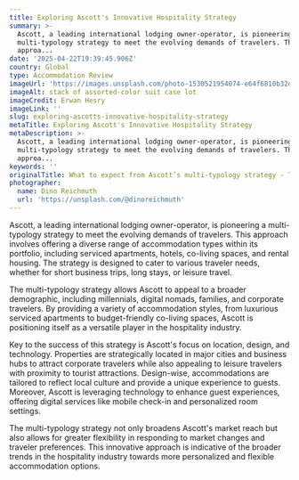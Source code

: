 ```yaml
---
title: Exploring Ascott's Innovative Hospitality Strategy
summary: >-
  Ascott, a leading international lodging owner-operator, is pioneering a
  multi-typology strategy to meet the evolving demands of travelers. This
  approa...
date: '2025-04-22T19:39:45.906Z'
country: Global
type: Accommodation Review
imageUrl: 'https://images.unsplash.com/photo-1530521954074-e64f6810b32d'
imageAlt: stack of assorted-color suit case lot
imageCredit: Erwan Hesry
imageLink: ''
slug: exploring-ascotts-innovative-hospitality-strategy
metaTitle: Exploring Ascott's Innovative Hospitality Strategy
metaDescription: >-
  Ascott, a leading international lodging owner-operator, is pioneering a
  multi-typology strategy to meet the evolving demands of travelers. This
  approa...
keywords: ''
originalTitle: What to expect from Ascott’s multi-typology strategy - Travel Weekly Asia
photographer:
  name: Dino Reichmuth
  url: 'https://unsplash.com/@dinoreichmuth'
---
```







Ascott, a leading international lodging owner-operator, is pioneering a multi-typology strategy to meet the evolving demands of travelers. This approach involves offering a diverse range of accommodation types within its portfolio, including serviced apartments, hotels, co-living spaces, and rental housing. The strategy is designed to cater to various traveler needs, whether for short business trips, long stays, or leisure travel.

The multi-typology strategy allows Ascott to appeal to a broader demographic, including millennials, digital nomads, families, and corporate travelers. By providing a variety of accommodation styles, from luxurious serviced apartments to budget-friendly co-living spaces, Ascott is positioning itself as a versatile player in the hospitality industry.

Key to the success of this strategy is Ascott's focus on location, design, and technology. Properties are strategically located in major cities and business hubs to attract corporate travelers while also appealing to leisure travelers with proximity to tourist attractions. Design-wise, accommodations are tailored to reflect local culture and provide a unique experience to guests. Moreover, Ascott is leveraging technology to enhance guest experiences, offering digital services like mobile check-in and personalized room settings.

The multi-typology strategy not only broadens Ascott's market reach but also allows for greater flexibility in responding to market changes and traveler preferences. This innovative approach is indicative of the broader trends in the hospitality industry towards more personalized and flexible accommodation options.
